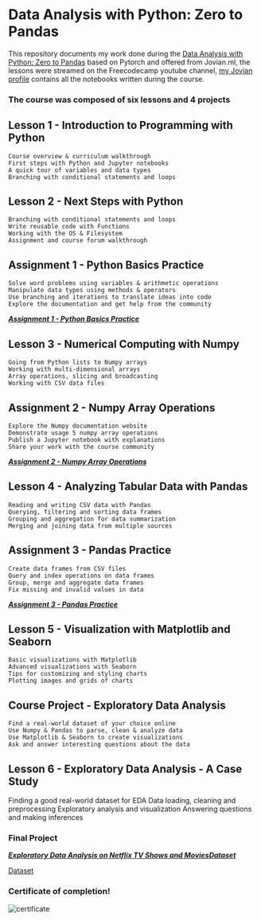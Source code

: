 # Data Analysis with Python: Zero to Pandas
This repository documents my work done during the [Data Analysis with Python: Zero to Pandas](https://jovian.ai/learn/data-analysis-with-python-zero-to-pandas) based on Pytorch and offered from Jovian.ml, the lessons were streamed on the Freecodecamp youtube channel, [my Jovian profile](https://jovian.ai/utkarsh02dec) contains all the notebooks written during the course.

### The course was composed of six lessons and 4 projects

## Lesson 1 - Introduction to Programming with Python
    Course overview & curriculum walkthrough
    First steps with Python and Jupyter notebooks
    A quick tour of variables and data types
    Branching with conditional statements and loops

## Lesson 2 - Next Steps with Python
    Branching with conditional statements and loops
    Write reusable code with Functions
    Working with the OS & Filesystem
    Assignment and course forum walkthrough
    
## Assignment 1 - Python Basics Practice
    Solve word problems using variables & arithmetic operations
    Manipulate data types using methods & operators
    Use branching and iterations to translate ideas into code
    Explore the documentation and get help from the community

[***Assignment 1 - Python Basics Practice***](https://jovian.ml/utkarsh02dec/python-practice-assignment)  

## Lesson 3 - Numerical Computing with Numpy
    Going from Python lists to Numpy arrays
    Working with multi-dimensional arrays
    Array operations, slicing and broadcasting
    Working with CSV data files

## Assignment 2 - Numpy Array Operations
    Explore the Numpy documentation website
    Demonstrate usage 5 numpy array operations
    Publish a Jupyter notebook with explanations
    Share your work with the course community

[***Assignment 2 - Numpy Array Operations***](https://jovian.ml/utkarsh02dec/numpy-array-operations)  

## Lesson 4 - Analyzing Tabular Data with Pandas
    Reading and writing CSV data with Pandas
    Querying, filtering and sorting data frames
    Grouping and aggregation for data summarization
    Merging and joining data from multiple sources
## Assignment 3 - Pandas Practice
    Create data frames from CSV files
    Query and index operations on data frames
    Group, merge and aggregate data frames
    Fix missing and invalid values in data
[***Assignment 3 - Pandas Practice***](	https://jovian.ml/utkarsh02dec/pandas-practice-assignment) 
## Lesson 5 - Visualization with Matplotlib and Seaborn
    Basic visualizations with Matplotlib
    Advanced visualizations with Seaborn
    Tips for customizing and styling charts
    Plotting images and grids of charts
## Course Project - Exploratory Data Analysis
    Find a real-world dataset of your choice online
    Use Numpy & Pandas to parse, clean & analyze data
    Use Matplotlib & Seaborn to create visualizations
    Ask and answer interesting questions about the data

## Lesson 6 - Exploratory Data Analysis - A Case Study
Finding a good real-world dataset for EDA
Data loading, cleaning and preprocessing
Exploratory analysis and visualization
Answering questions and making inferences


### Final Project

[***Exploratory Data Analysis on Netflix TV Shows and MoviesDataset***](https://jovian.ml/utkarsh02dec/netflix-tv-shows-and-movies)  

[Dataset](https://www.kaggle.com/shivamb/netflix-shows)   


### Certificate of completion!
![certificate](https://jovian.ai/certificate/MFQTGNBUHA)


